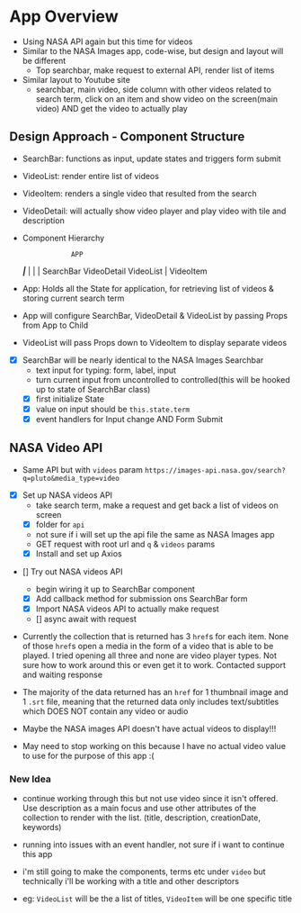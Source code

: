 # App Overview
- Using NASA API again but this time for videos
- Similar to the NASA Images app, code-wise, but design and layout will be different
  - Top searchbar, make request to external API, render list of items
- Similar layout to Youtube site
  - searchbar, main video, side column with other videos related to search term, click on an item and show video on the screen(main video) AND get the video to actually play

## Design Approach - Component Structure
- SearchBar: functions as input, update states and triggers form submit
- VideoList: render entire list of videos
- VideoItem: renders a single video that resulted from the search
- VideoDetail: will actually show video player and play video with tile and description

- Component Hierarchy

                  APP
  _________________|_________________
  |                |                |
SearchBar     VideoDetail       VideoList
                                    |
                                VideoItem

- App: Holds all the State for application, for retrieving list of videos & storing current search term
- App will configure SearchBar, VideoDetail & VideoList by passing Props from App to Child
- VideoList will pass Props down to VideoItem to display separate videos

- [x] SearchBar will be nearly identical to the NASA Images Searchbar
  - text input for typing: form, label, input
  - turn current input from uncontrolled to controlled(this will be hooked up to state of SearchBar class)
  - [x] first initialize State
  - [x] value on input should be `this.state.term`
  - [x] event handlers for Input change AND Form Submit

## NASA Video API
- Same API but with `videos` param `https://images-api.nasa.gov/search?q=pluto&media_type=video`
- [x] Set up NASA videos API
  - take search term, make a request and get back a list of videos on screen
  - [x] folder for `api`
  - not sure if i will set up the api file the same as NASA Images app
  - GET request with root url and `q` & `videos` params
  - [x] Install and set up Axios

- [] Try out NASA videos API
  - begin wiring it up to SearchBar component
  - [x] Add callback method for submission ons SearchBar form
  - [x] Import NASA videos API to actually make request
  - [] async await with request

- Currently the collection that is returned has 3 `href`s for each item.  None of those `href`s open a media in the form of a video that is able to be played.  I tried opening all three and none are video player types.  Not sure how to work around this or even get it to work.  Contacted support and waiting response

- The majority of the data returned has an `href` for 1 thumbnail image and 1 `.srt` file, meaning that the returned data only includes text/subtitles which DOES NOT contain any video or audio

- Maybe the NASA images API doesn't have actual videos to display!!!
- May need to stop working on this because I have no actual video value to use for the purpose of this app :(


### New Idea
- continue working through this but not use video since it isn't offered. Use description as a main focus and use other attributes of the collection to render with the list. (title, description, creationDate, keywords)

- running into issues with an event handler, not sure if i want to continue this app

- i'm still going to make the components, terms etc under `video` but technically i'll be working with a title and other descriptors
- eg: `VideoList` will be the a list of titles, `VideoItem` will be one specific title
